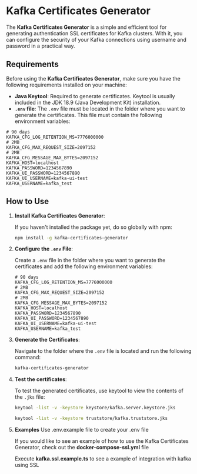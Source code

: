 # Kafka Certificates Generator

The **Kafka Certificates Generator** is a simple and efficient tool for generating authentication SSL certificates for Kafka clusters. With it, you can configure the security of your Kafka connections using username and password in a practical way.

## Requirements

   Before using the **Kafka Certificates Generator**, make sure you have the following requirements installed on your machine:

   - **Java Keytool**: Required to generate certificates. Keytool is usually included in the JDK 18.9 (Java Development Kit) installation.
   - **`.env` file**: The `.env` file must be located in the folder where you want to generate the certificates. This file must contain the following environment variables:

   ```env
   # 90 days
   KAFKA_CFG_LOG_RETENTION_MS=7776000000
   # 2MB
   KAFKA_CFG_MAX_REQUEST_SIZE=2097152
   # 2MB
   KAFKA_CFG_MESSAGE_MAX_BYTES=2097152
   KAFKA_HOST=localhost
   KAFKA_PASSWORD=1234567890
   KAFKA_UI_PASSWORD=1234567890
   KAFKA_UI_USERNAME=kafka-ui-test
   KAFKA_USERNAME=kafka_test
   ```

## How to Use

1. **Install Kafka Certificates Generator**:

   If you haven't installed the package yet, do so globally with npm:

   ```bash
   npm install -g kafka-certificates-generator
   ```

2. **Configure the `.env` File**:

   Create a `.env` file in the folder where you want to generate the certificates and add the following environment variables:

   ```env
   # 90 days
   KAFKA_CFG_LOG_RETENTION_MS=7776000000
   # 2MB
   KAFKA_CFG_MAX_REQUEST_SIZE=2097152
   # 2MB
   KAFKA_CFG_MESSAGE_MAX_BYTES=2097152
   KAFKA_HOST=localhost
   KAFKA_PASSWORD=1234567890
   KAFKA_UI_PASSWORD=1234567890
   KAFKA_UI_USERNAME=kafka-ui-test
   KAFKA_USERNAME=kafka_test
   ```
3. **Generate the Certificates**:

   Navigate to the folder where the `.env` file is located and run the following command:

   ```bash
   kafka-certificates-generator
   ```
4. **Test the certificates**:

   To test the generated certificates, use keytool to view the contents of the `.jks` file:

   ```bash
   keytool -list -v -keystore keystore/kafka.server.keystore.jks
   ```

   ```bash
   keytool -list -v -keystore truststore/kafka.truststore.jks
   ```

5. **Examples**
   Use .env.example file to create your .env file

   If you would like to see an example of how to use the Kafka Certificates Generator, check out the **docker-compose-ssl.yml** file

   Execute **kafka.ssl.example.ts** to see a example of integration with kafka using SSL